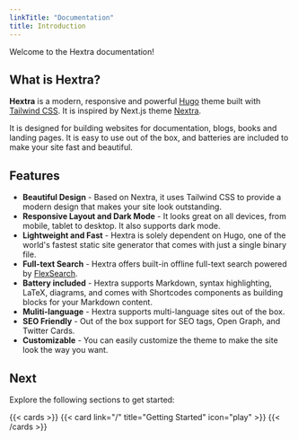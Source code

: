 ```yaml
---
linkTitle: "Documentation"
title: Introduction
---
```


Welcome to the Hextra documentation!

## What is Hextra?

**Hextra** is a modern, responsive and powerful [Hugo](https://gohugo.io/) theme built with [Tailwind CSS](https://tailwindcss.com/). It is inspired by Next.js theme [Nextra](https://github.com/shuding/nextra).

It is designed for building websites for documentation, blogs, books and landing pages.
It is easy to use out of the box, and batteries are included to make your site fast and beautiful.

## Features

- **Beautiful Design** - Based on Nextra, it uses Tailwind CSS to provide a modern design that makes your site look outstanding.
- **Responsive Layout and Dark Mode** - It looks great on all devices, from mobile, tablet to desktop. It also supports dark mode.
- **Lightweight and Fast** - Hextra is solely dependent on Hugo, one of the world's fastest static site generator that comes with just a single binary file.
- **Full-text Search** - Hextra offers built-in offline full-text search powered by [FlexSearch](https://github.com/nextapps-de/flexsearch).
- **Battery included** - Hextra supports Markdown, syntax highlighting, LaTeX, diagrams, and comes with Shortcodes components as building blocks for your Markdown content.
- **Muliti-language** - Hextra supports multi-language sites out of the box.
- **SEO Friendly** - Out of the box support for SEO tags, Open Graph, and Twitter Cards.
- **Customizable** - You can easily customize the theme to make the site look the way you want.

## Next

Explore the following sections to get started:

{{< cards >}}
{{< card link="/" title="Getting Started" icon="play" >}}
{{< /cards >}}

